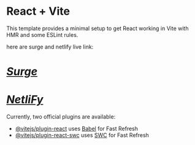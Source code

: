 # React + Vite

This template provides a minimal setup to get React working in Vite with HMR and some ESLint rules.


here are surge and netlify live link:
# ***[Surge](questionable-kiss.surge.sh)***
# ***[NetliFy](https://poetic-valkyrie-33259e.netlify.app/)***





Currently, two official plugins are available:

- [@vitejs/plugin-react](https://github.com/vitejs/vite-plugin-react/blob/main/packages/plugin-react/README.md) uses [Babel](https://babeljs.io/) for Fast Refresh
- [@vitejs/plugin-react-swc](https://github.com/vitejs/vite-plugin-react-swc) uses [SWC](https://swc.rs/) for Fast Refresh
